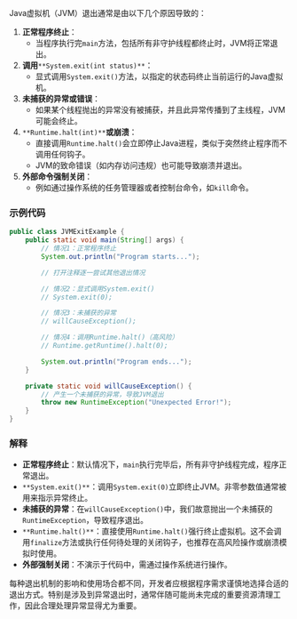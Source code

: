 Java虚拟机（JVM）退出通常是由以下几个原因导致的：

1. **正常程序终止**：
    - 当程序执行完`main`方法，包括所有非守护线程都终止时，JVM将正常退出。
2. **调用**`**System.exit(int status)**`：
    - 显式调用`System.exit()`方法，以指定的状态码终止当前运行的Java虚拟机。
3. **未捕获的异常或错误**：
    - 如果某个线程抛出的异常没有被捕获，并且此异常传播到了主线程，JVM可能会终止。
4. `**Runtime.halt(int)**`**或崩溃**：
    - 直接调用`Runtime.halt()`会立即停止Java进程，类似于突然终止程序而不调用任何钩子。
    - JVM的致命错误（如内存访问违规）也可能导致崩溃并退出。
5. **外部命令强制关闭**：
    - 例如通过操作系统的任务管理器或者控制台命令，如`kill`命令。

### 示例代码

```java
public class JVMExitExample {  
    public static void main(String[] args) {  
        // 情况1：正常程序终止  
        System.out.println("Program starts...");  

        // 打开注释逐一尝试其他退出情况  

        // 情况2：显式调用System.exit()  
        // System.exit(0);  

        // 情况3：未捕获的异常  
        // willCauseException();  

        // 情况4：调用Runtime.halt()（高风险）  
        // Runtime.getRuntime().halt(0);  

        System.out.println("Program ends...");  
    }  

    private static void willCauseException() {  
        // 产生一个未捕获的异常，导致JVM退出  
        throw new RuntimeException("Unexpected Error!");  
    }  
}
```

### 解释

- **正常程序终止**：默认情况下，`main`执行完毕后，所有非守护线程完成，程序正常退出。
- `**System.exit()**`：调用`System.exit(0)`立即终止JVM。非零参数值通常被用来指示异常终止。
- **未捕获的异常**：在`willCauseException()`中，我们故意抛出一个未捕获的`RuntimeException`，导致程序退出。
- `**Runtime.halt()**`：直接使用`Runtime.halt()`强行终止虚拟机。这不会调用`finalize`方法或执行任何待处理的关闭钩子，也推荐在高风险操作或崩溃模拟时使用。
- **外部强制关闭**：不演示于代码中，需通过操作系统进行操作。

每种退出机制的影响和使用场合都不同，开发者应根据程序需求谨慎地选择合适的退出方式。特别是涉及到异常退出时，通常伴随可能尚未完成的重要资源清理工作，因此合理处理异常显得尤为重要。
